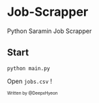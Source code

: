 # Job-Scrapper   
Python Saramin Job Scrapper   
   
## Start   
   
```python3
python main.py
```   
   
Open  `jobs.csv` !   
   
<sub><sup>Written by </sup><sup>@DeepxHyeon</sup></sub>    
